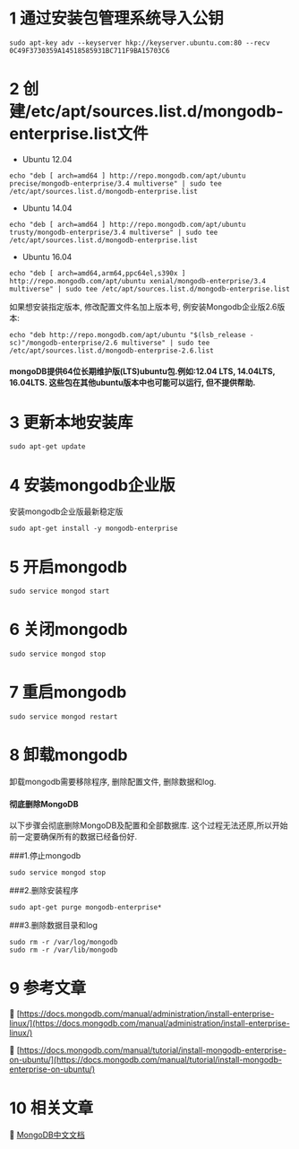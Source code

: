 1 通过安装包管理系统导入公钥
===

```
sudo apt-key adv --keyserver hkp://keyserver.ubuntu.com:80 --recv 0C49F3730359A14518585931BC711F9BA15703C6
```

2 创建/etc/apt/sources.list.d/mongodb-enterprise.list文件
===

* Ubuntu 12.04
```
echo "deb [ arch=amd64 ] http://repo.mongodb.com/apt/ubuntu precise/mongodb-enterprise/3.4 multiverse" | sudo tee /etc/apt/sources.list.d/mongodb-enterprise.list
```
* Ubuntu 14.04
```
echo "deb [ arch=amd64 ] http://repo.mongodb.com/apt/ubuntu trusty/mongodb-enterprise/3.4 multiverse" | sudo tee /etc/apt/sources.list.d/mongodb-enterprise.list
```
* Ubuntu 16.04	
```
echo "deb [ arch=amd64,arm64,ppc64el,s390x ] http://repo.mongodb.com/apt/ubuntu xenial/mongodb-enterprise/3.4 multiverse" | sudo tee /etc/apt/sources.list.d/mongodb-enterprise.list
```
如果想安装指定版本, 修改配置文件名加上版本号, 例安装Mongodb企业版2.6版本:
```
echo "deb http://repo.mongodb.com/apt/ubuntu "$(lsb_release -sc)"/mongodb-enterprise/2.6 multiverse" | sudo tee /etc/apt/sources.list.d/mongodb-enterprise-2.6.list
```
<div class="bs-callout bs-callout-warning">
    <h4>mongoDB提供64位长期维护版(LTS)ubuntu包.例如:12.04 LTS, 14.04LTS,  16.04LTS. 这些包在其他ubuntu版本中也可能可以运行, 但不提供帮助.
</h4>
</div>

3 更新本地安装库
===

```
sudo apt-get update
```

4 安装mongodb企业版
===

安装mongodb企业版最新稳定版
```
sudo apt-get install -y mongodb-enterprise
```

5 开启mongodb
===

```
sudo service mongod start
```

6 关闭mongodb
===

```
sudo service mongod stop
```

7 重启mongodb
===

```
sudo service mongod restart
```

8 卸载mongodb
===

卸载mongodb需要移除程序, 删除配置文件, 删除数据和log.

<div class="bs-callout bs-callout-danger">
    <h4>彻底删除MongoDB</h4>
	以下步骤会彻底删除MongoDB及配置和全部数据库. 这个过程无法还原,所以开始前一定要确保所有的数据已经备份好.
</div>

###1.停止mongodb
```
sudo service mongod stop
```
###2.删除安装程序
```
sudo apt-get purge mongodb-enterprise*
```
###3.删除数据目录和log
```
sudo rm -r /var/log/mongodb
sudo rm -r /var/lib/mongodb
```

9 参考文章
===

📖 [https://docs.mongodb.com/manual/administration/install-enterprise-linux/](https://docs.mongodb.com/manual/administration/install-enterprise-linux/)

📖 [https://docs.mongodb.com/manual/tutorial/install-mongodb-enterprise-on-ubuntu/](https://docs.mongodb.com/manual/tutorial/install-mongodb-enterprise-on-ubuntu/)


10 相关文章
===

📖 [MongoDB中文文档](http://localhost/article/mongodb/index.html)